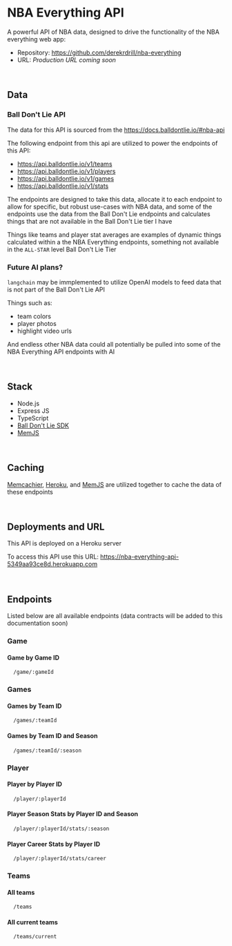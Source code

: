 # NBA Everything API

A powerful API of NBA data, designed to drive the functionality of the NBA everything web app: 
- Repository: https://github.com/derekrdrill/nba-everything
- URL: _Production URL coming soon_

<br>

## Data

### Ball Don't Lie API

The data for this API is sourced from the https://docs.balldontlie.io/#nba-api

The following endpoint from this api are utilized to power the endpoints of this API:

- https://api.balldontlie.io/v1/teams
- https://api.balldontlie.io/v1/players
- https://api.balldontlie.io/v1/games
- https://api.balldontlie.io/v1/stats

The endpoints are designed to take this data, allocate it to each endpoint to allow for specific, but robust use-cases with NBA data, and some of the endpoints use the data from the Ball Don't Lie endpoints and calculates things that are not available in the Ball Don't Lie tier I have

Things like teams and player stat averages are examples of dynamic things calculated within a the NBA Everything endpoints, something not available in the `ALL-STAR` level Ball Don't Lie Tier

### Future AI plans?

`langchain` may be immplemented to utilize OpenAI models to feed data that is not part of the Ball Don't Lie API

Things such as:

- team colors
- player photos
- highlight video urls

And endless other NBA data could all potentially be pulled into some of the NBA Everything API endpoints with AI

<br>

## Stack

- Node.js
- Express JS
- TypeScript
- [Ball Don't Lie SDK](https://github.com/balldontlie-api/typescript)
- [MemJS](https://github.com/memcachier/memjs)

<br>

## Caching

[Memcachier](https://www.memcachier.com/), [Heroku](https://devcenter.heroku.com/articles/memcachier), and [MemJS](https://github.com/memcachier/memjs) are utilized together to cache the data of these endpoints



<br>

## Deployments and URL

This API is deployed on a Heroku server

To access this API use this URL: https://nba-everything-api-5349aa93ce8d.herokuapp.com

<br>

## Endpoints

Listed below are all available endpoints (data contracts will be added to this documentation soon)

### Game

#### Game by Game ID

      /game/:gameId

### Games

#### Games by Team ID

      /games/:teamId

#### Games by Team ID and Season

      /games/:teamId/:season

### Player

#### Player by Player ID

      /player/:playerId

#### Player Season Stats by Player ID and Season

      /player/:playerId/stats/:season

#### Player Career Stats by Player ID

      /player/:playerId/stats/career

### Teams

#### All teams

      /teams

#### All current teams

      /teams/current
